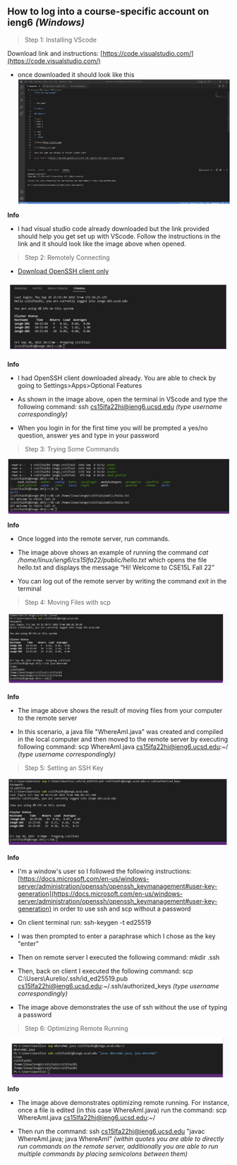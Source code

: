 ## How to log into a course-specific account on ieng6 *(Windows)*

> Step 1: Installing VScode

Download link and instructions: [https://code.visualstudio.com/](https://code.visualstudio.com/)

- once downloaded it should look like this
![Image](InstallingVScode.png)

**Info**

- I had visual studio code already downloaded but the link provided should help you get set up with VScode. Follow the instructions in the link and it should look like the image above when opened.

> Step 2: Remotely Connecting

- [Download OpenSSH client only](https://docs.microsoft.com/en-us/windows-server/administration/openssh/openssh_install_firstuse)

![Image](RemotelyConnecting.png)

**Info**

- I had OpenSSH client downloaded already. You are able to check by going to Settings>Apps>Optional Features

- As shown in the image above, open the terminal in VScode and type the following command: ssh cs15lfa22hi@ieng6.ucsd.edu *(type username correspondingly)*

- When you login in for the first time you will be prompted a yes/no question, answer yes and type in your password

> Step 3: Trying Some Commands

![Image](TryingSomeCommands.png)

**Info** 

- Once logged into the remote server, run commands.

- The image above shows an example of running the command *cat /home/linux/ieng6/cs15lfa22/public/hello.txt* which opens the file hello.txt and displays the message “Hi! Welcome to CSE15L Fall 22”

- You can log out of the remote server by writing the command *exit* in the terminal

> Step 4: Moving Files with scp

![Image](MovingFileswithscp.png)

**Info** 
- The image above shows the result of moving files from your computer to the remote server

- In this scenario, a java file "WhereAmI.java" was created and compiled in the local computer and then moved to the remote server by executing following command: scp WhereAmI.java cs15lfa22hi@ieng6.ucsd.edu:~/ *(type username correspondingly)*


> Step 5: Setting an SSH Key

![Image](SettinganSSHKey.png)

**Info** 
- I'm a window's user so I followed the following instructions: [https://docs.microsoft.com/en-us/windows-server/administration/openssh/openssh_keymanagement#user-key-generation](https://docs.microsoft.com/en-us/windows-server/administration/openssh/openssh_keymanagement#user-key-generation) in order to use ssh and scp without a password

- On client terminal run: ssh-keygen -t ed25519

- I was then prompted to enter a paraphrase which I chose as the key "enter"

- Then on remote server I executed the following command: mkdir .ssh 

- Then, back on client I executed the following command: scp C:\Users\Aurelio/.ssh/id_ed25519.pub cs15lfa22hi@ieng6.ucsd.edu:~/.ssh/authorized_keys *(type username correspondingly)*

- The image above demonstrates the use of ssh without the use of typing a password

> Step 6: Optimizing Remote Running

![Image](OptimizingRemoteRunning.png)

**Info** 
- The image above demonstrates optimizing remote running. For instance, once a file is edited (in this case WhereAmI.java) run the command: scp WhereAmI.java cs15lfa22hi@ieng6.ucsd.edu:~/ 

- Then run the command: ssh cs15lfa22hi@ieng6.ucsd.edu "javac WhereAmI.java; java WhereAmI" *(within quotes you are able to directly run commands on the remote server, additionally you are able to run multiple commands by placing semicolons between them)*